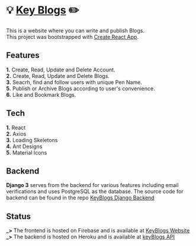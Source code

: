 # 💡 [Key Blogs](https://keyblogs.web.app) ✏️

This is a website where you can write and publish Blogs. <br />
This project was bootstrapped with [Create React App](https://github.com/facebook/create-react-app).

## Features

**1.** Create, Read, Update and Delete Account. <br />
**2.** Create, Read, Update and Delete Blogs. <br />
**3.** Seacrh, find and follow users with unique Pen Name. <br />
**5.** Publish or Archive Blogs according to user's convenience. <br />
**6.** Like and Bookmark Blogs. <br />

## Tech

**1.** React <br />
**2.** Axios <br />
**3.** Loading Skeletons <br />
**4.** Ant Designs <br />
**5.** Material Icons <br />

## Backend

**Django 3** serves from the backend for various features including email verifications and uses PostgreSQL as the database. The source code for backend can be found in the repo [KeyBlogs Django Backend](https://github.com/nandan-unni/KeyBlogs-Django-Backend) <br />

## Status

**_>** The frontend is hosted on Firebase and is available at [KeyBlogs Website](https://keyblogs.web.app)<br />
**_>** The backend is hosted on Heroku and is available at [keyBlogs API](http://keyblogsapi.herokuapp.com/api/)<br />
